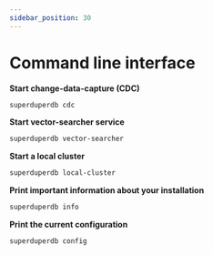 ```yaml
---
sidebar_position: 30
---
```


# Command line interface

**Start change-data-capture (CDC)**

```bash
superduperdb cdc
```

**Start vector-searcher service**

```bash
superduperdb vector-searcher
```

**Start a local cluster**

```bash
superduperdb local-cluster
```

**Print important information about your installation**

```bash
superduperdb info
```

**Print the current configuration**

```bash
superduperdb config
```